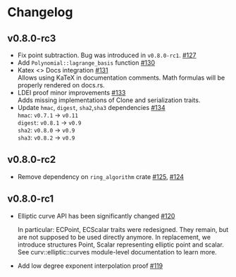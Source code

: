 # Changelog

## v0.8.0-rc3
* Fix point subtraction. Bug was introduced in `v0.8.0-rc1`. [#127]
* Add `Polynomial::lagrange_basis` function [#130]
* Katex <> Docs integration [#131] \
  Allows using KaTeX in documentation comments. Math formulas will be properly rendered on docs.rs.
* LDEI proof minor improvements [#133] \
  Adds missing implementations of Clone and serialization traits.
* Update `hmac`, `digest`, `sha2`,`sha3` dependencies [#134] \
  `hmac`: `v0.7.1` → `v0.11` \
  `digest`: `v0.8.1` → `v0.9` \
  `sha2`: `v0.8.0` → `v0.9` \
  `sha3`: `v0.8.2` → `v0.9`

[#127]: https://github.com/ZenGo-X/curv/pull/127
[#130]: https://github.com/ZenGo-X/curv/pull/130
[#131]: https://github.com/ZenGo-X/curv/pull/131
[#133]: https://github.com/ZenGo-X/curv/pull/133
[#134]: https://github.com/ZenGo-X/curv/pull/134

## v0.8.0-rc2
* Remove dependency on `ring_algorithm` crate [#125], [#124]

[#125]: https://github.com/ZenGo-X/curv/pull/125
[#124]: https://github.com/ZenGo-X/curv/issues/124

## v0.8.0-rc1
* Elliptic curve API has been significantly changed [#120]
  
  In particular: ECPoint, ECScalar traits were redesigned. They remain,
  but are not supposed to be used directly anymore. In replacement,
  we introduce structures Point, Scalar representing elliptic point and
  scalar. See curv::elliptic::curves module-level documentation to learn 
  more.
* Add low degree exponent interpolation proof [#119]

[#119]: https://github.com/ZenGo-X/curv/pull/119
[#120]: https://github.com/ZenGo-X/curv/pull/120
